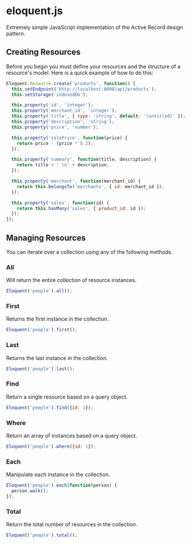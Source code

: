 eloquent.js
================

Extremely simple JavaScript implementation of the Active Record design pattern.

## Creating Resources

Before you begin you must define your resources and the structure of a resource's model. Here is a quick example of how to do this:

```javascript
Eloquent.Resource.create('products', function() {
  this.setEndpoint('http://localhost:8000/api/products');
  this.setStorage('indexedDb');

  this.property('id', 'integer');
  this.property('merchant_id', 'integer');
  this.property('title', { type: 'string', default: '(untitled)' });
  this.property('description', 'string');
  this.property('price', 'number');

  this.property('salePrice', function(price) {
    return price - (price * 0.2);
  });

  this.property('summary', function(title, description) {
    return title + ' \n' + description;
  });

  this.property('merchant', function(merchant_id) {
    return this.belongsTo('merchants', { id: merchant_id });
  });

  this.property('sales', function(id) {
    return this.hasMany('sales', { product_id: id });
  });
});
```

## Managing Resources

You can iterate over a collection using any of the following methods.

### All

Will return the entire collection of resource instances.

```javascript
Eloquent('people').all();
```

### First

Returns the first instance in the collection.

```javascript
Eloquent('people').first();
```

### Last

Returns the last instance in the collection.

```javascript
Eloquent('people').last();
```

### Find

Return a single resource based on a query object.

```javascript
Eloquent('people').find({id: 1});
```

### Where

Return an array of instances based on a query object.

```javascript
Eloquent('people').where({id: 1});
```

### Each

Manipulate each instance in the collection.

```javascript
Eloquent('people').each(function(person) {
  person.walk();
});
```

### Total

Return the total number of resources in the collection.

```javascript
Eloquent('people').total();
```
